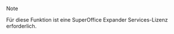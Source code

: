 <!-- markdownlint-disable-file MD041 -->
> [!NOTE]
> Für diese Funktion ist eine SuperOffice Expander Services-Lizenz erforderlich.
